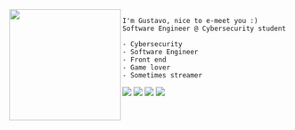 <img align="left" height="200" src="https://i.pinimg.com/originals/e4/26/70/e426702edf874b181aced1e2fa5c6cde.gif"/>
    
    I'm Gustavo, nice to e-meet you :)
    Software Engineer @ Cybersecurity student
    
    - Cybersecurity
    - Software Engineer
    - Front end
    - Game lover
    - Sometimes streamer


[<img src="https://img.shields.io/badge/Portifolio-2962FF?style=for-the-badge&logo=Portifolio&logoColor=white"/>](http://gustavomoraes.net/) [<img src = "https://img.shields.io/badge/Gmail-D14836?style=for-the-badge&logo=gmail&logoColor=white">](mailto:gus.hmalves@gmail.com) [<img src="https://img.shields.io/badge/linkedin-%230077B5.svg?&style=for-the-badge&logo=linkedin&logoColor=white" />](https://www.linkedin.com/in/gustavo-alves-01609b157/) [<img src = "https://img.shields.io/badge/instagram-%23E4405F.svg?&style=for-the-badge&logo=instagram&logoColor=white">](https://www.instagram.com/gushmalves/) 
